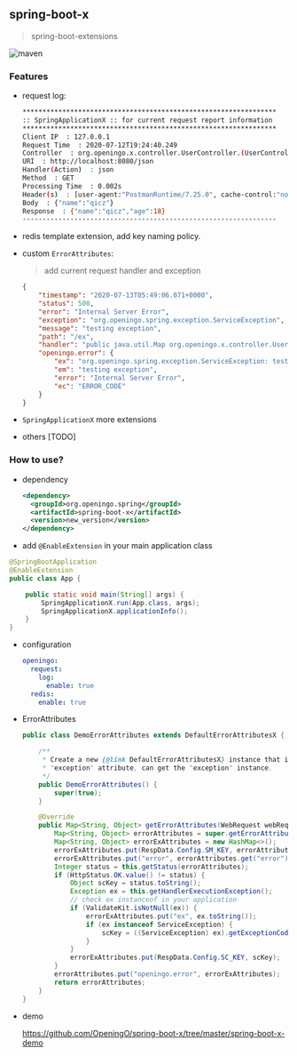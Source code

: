 ## spring-boot-x

> spring-boot-extensions

![maven](https://img.shields.io/maven-central/v/org.openingo.spring/spring-boot-x.svg)

### Features

- request log:

  ```bash
  ****************************************************************
  :: SpringApplicationX :: for current request report information 
  ****************************************************************
  Client IP  : 127.0.0.1 
  Request Time  : 2020-07-12T19:24:40.249 
  Controller  : org.openingo.x.controller.UserController.(UserController.java:1)
  URI  : http://localhost:8080/json 
  Handler(Action)  : json
  Method  : GET
  Processing Time  : 0.002s
  Header(s)  : [user-agent:"PostmanRuntime/7.25.0", cache-control:"no-cache", postman-token:"b29a0616-7e31-4150-b022-4bf3680bf771", host:"localhost:8080", accept-encoding:"gzip, deflate, br", connection:"keep-alive", content-length:"21", Content-Type:"application/json;charset=UTF-8"]
  Body  : {"name":"qicz"}
  Response  : {"name":"qicz","age":18}
  ----------------------------------------------------------------
  ```

- redis template extension, add key naming policy.

- custom `ErrorAttributes`:

  > add current request handler and exception 

  ```json
  {
      "timestamp": "2020-07-13T05:49:06.071+0000",
      "status": 500,
      "error": "Internal Server Error",
      "exception": "org.openingo.spring.exception.ServiceException",
      "message": "testing exception",
      "path": "/ex",
      "handler": "public java.util.Map org.openingo.x.controller.UserController.ex()",
      "openingo.error": {
          "ex": "org.openingo.spring.exception.ServiceException: testing exception",
          "em": "testing exception",
          "error": "Internal Server Error",
          "ec": "ERROR_CODE"
      }
  }
  ```

- `SpringApplicationX` more extensions

- others [TODO]

### How to use?

- dependency

  ```xml
  <dependency>
    <groupId>org.openingo.spring</groupId>
    <artifactId>spring-boot-x</artifactId>
    <version>new_version</version>
  </dependency>
  ```

- add `@EnableExtension` in your main application class

```java
@SpringBootApplication
@EnableExtension
public class App {

    public static void main(String[] args) {
        SpringApplicationX.run(App.class, args);
        SpringApplicationX.applicationInfo();
    }
}
```

- configuration

  ```yml
  openingo:
    request:
      log:
        enable: true
    redis:
      enable: true
  ```

- ErrorAttributes

  ```java
  public class DemoErrorAttributes extends DefaultErrorAttributesX {
  
      /**
       * Create a new {@link DefaultErrorAttributesX} instance that included the
       * "exception" attribute, can get the "exception" instance.
       */
      public DemoErrorAttributes() {
          super(true);
      }
  
      @Override
      public Map<String, Object> getErrorAttributes(WebRequest webRequest, boolean includeStackTrace) {
          Map<String, Object> errorAttributes = super.getErrorAttributes(webRequest, includeStackTrace);
          Map<String, Object> errorExAttributes = new HashMap<>();
          errorExAttributes.put(RespData.Config.SM_KEY, errorAttributes.get("message"));
          errorExAttributes.put("error", errorAttributes.get("error"));
          Integer status = this.getStatus(errorAttributes);
          if (HttpStatus.OK.value() != status) {
              Object scKey = status.toString();
              Exception ex = this.getHandlerExecutionException();
              // check ex instanceof in your application
              if (ValidateKit.isNotNull(ex)) {
                  errorExAttributes.put("ex", ex.toString());
                  if (ex instanceof ServiceException) {
                      scKey = ((ServiceException) ex).getExceptionCode();
                  }
              }
              errorExAttributes.put(RespData.Config.SC_KEY, scKey);
          }
          errorAttributes.put("openingo.error", errorExAttributes);
          return errorAttributes;
      }
  }
  ```

- demo

  https://github.com/OpeningO/spring-boot-x/tree/master/spring-boot-x-demo

